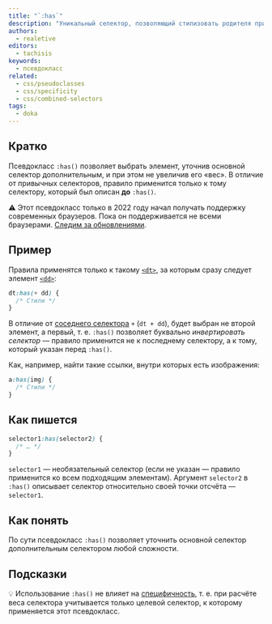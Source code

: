 ```yaml
---
title: "`:has`"
description: "Уникальный селектор, позволяющий стилизовать родителя при наличии конкретного ребёнка."
authors:
  - realetive
editors:
  - tachisis
keywords:
  - псевдокласс
related:
  - css/pseudoclasses
  - css/specificity
  - css/combined-selectors
tags:
  - doka
---
```


## Кратко

Псевдокласс `:has()` позволяет выбрать элемент, уточнив основной селектор дополнительным, и при этом не увеличив его «вес». В отличие от привычных селекторов, правило применится только к тому селектору, который был описан **до** `:has()`.

<aside>

⚠️ Этот псевдокласс только в 2022 году начал получать поддержку современных браузеров. Пока он поддерживается не всеми браузерами. [Следим за обновлениями](https://caniuse.com/css-has).

</aside>

## Пример

Правила применятся только к такому [`<dt>`](/html/dl-dd-dt/), за которым сразу следует элемент [`<dd>`](/html/dl-dd-dt/):

```css
dt:has(+ dd) {
  /* Стили */
}
```

В отличие от [соседнего селектора](/css/combined-selectors/#smezhnye-.element1-.element2) `+` (`dt + dd`), будет выбран не второй элемент, а первый, т. е. `:has()` позволяет буквально _инвертировать селектор_ — правило применится не к последнему селектору, а к тому, который указан перед `:has()`.

Как, например, найти такие ссылки, внутри которых есть изображения:

```css
a:has(img) {
  /* Стили */
}
```

## Как пишется

```css
selector1:has(selector2) {
  /* … */
}
```

`selector1` — необязательный селектор (если не указан — правило применится ко всем подходящим элементам). Аргумент `selector2` в `:has()` описывает селектор относительно своей точки отсчёта — `selector1`.

## Как понять

По сути псевдокласс `:has()` позволяет уточнить основной селектор дополнительным селектором любой сложности.

## Подсказки

💡 Использование `:has()` не влияет на [специфичность](/css/specificity/), т. е. при расчёте веса селектора учитывается только целевой селектор, к которому применяется этот псевдокласс.
